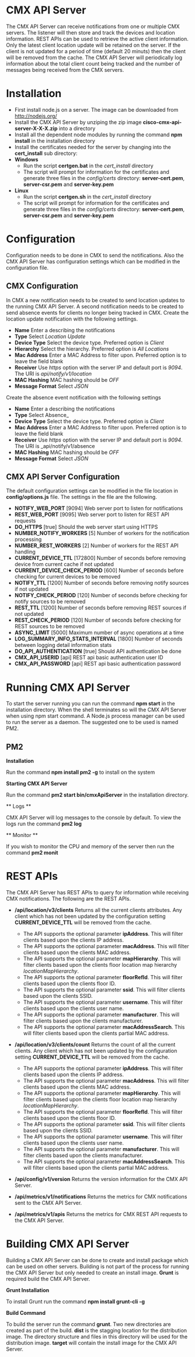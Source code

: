 # CMX API Server #

The CMX API Server can receive notifications from one or multiple CMX servers. The listener will
then store and track the devices and location information. REST APIs can be used to
retrieve the active client information. Only the latest client location update will
be retained on the server. If the client is not updated for a period of time (default 20 minuts)
then the client will be removed from the cache. The CMX API Server will periodically log information
about the total client count being tracked and the number of messages being received from the
CMX servers.

# Installation #

  * First install node.js on a server. The image can be downloaded from <a href="http://nodejs.org/">http://nodejs.org/</a>
  * Install the CMX API Server by unziping the zip image **cisco-cmx-api-server-X-X-X.zip** into a directory
  * Install all the dependent node modules by running the command **npm install** in the installation directory
  * Install the certificates needed for the server by changing into the **cert_install** sub directory:
  * **Windows**
    * Run the script **certgen.bat** in the _cert_install_ directory
    * The script will prompt for information for the certificates and generate three files in the _config/certs_ directory: **server-cert.pem**, **server-csr.pem** and **server-key.pem**
  * **Linux**
    * Run the script **certgen.sh** in the _cert_install_ directory
    * The script will prompt for information for the certificates and generate three files in the _config/certs_ directory: **server-cert.pem**, **server-csr.pem** and **server-key.pem**
  
# Configuration #

Configuration needs to be done in CMX to send the notifications. Also the CMX API Server has
configuration settings which can be modified in the configuration file.

## CMX Configuration ##

In CMX a new notification needs to be created to send location updates to the running
CMX API Server. A second notification needs to be created to send absence events for
clients no longer being tracked in CMX. Create the location update notification with the following settings.

  * **Name** Enter a describing the notifications
  * **Type** Select _Location Update_
  * **Device Type** Select the device type. Preferred option is _Client_
  * **Hierarchy** Select the hierarchy. Preferred option is _All Locations_
  * **Mac Address** Enter a MAC Address to filter upon. Preferred option is to leave the field blank
  * **Receiver** Use _https_ option with the server IP and default port is _9094_. The URI is _api/notify/v1/location_
  * **MAC Hashing** MAC hashing should be _OFF_
  * **Message Format** Select _JSON_

Create the absence event notification with the following settings

  * **Name** Enter a describing the notifications
  * **Type** Select Absence_
  * **Device Type** Select the device type. Preferred option is _Client_
  * **Mac Address** Enter a MAC Address to filter upon. Preferred option is to leave the field blank
  * **Receiver** Use _https_ option with the server IP and default port is _9094_. The URI is _api/notify/v1/absence
  * **MAC Hashing** MAC hashing should be _OFF_
  * **Message Format** Select _JSON_

## CMX API Server Configuration ##

The default configuration settings can be modified in the file location in **config/options.js**
file. The settings in the file are the following.

  * **NOTIFY_WEB_PORT** [9094] Web server port to listen for notifications
  * **REST_WEB_PORT** [9095] Web server port to listen for REST API requests
  * **DO_HTTPS** [true] Should the web server start using HTTPS
  * **NUMBER_NOTIFY_WORKERS** [5] Number of workers for the notification processing
  * **NUMBER_REST_WORKERS** [2] Number of workers for the REST API handling
  * **CURRENT_DEVICE_TTL** [172800] Number of seconds before removing device from current cache if not updated
  * **CURRENT_DEVICE_CHECK_PERIOD** [600] Number of seconds before checking for current devices to be removed
  * **NOTIFY_TTL** [1200] Number of seconds before removing notify sources if not updated
  * **NOTIFY_CHECK_PERIOD** [120] Number of seconds before checking for notify sources to be removed
  * **REST_TTL** [1200] Number of seconds before removing REST sources if not updated
  * **REST_CHECK_PERIOD** [120] Number of seconds before checking for REST sources to be removed
  * **ASYNC_LIMIT** [5000] Maximum number of async operations at a time
  * **LOG_SUMMARY_INFO_STATS_INTERVAL** [1800] Number of seconds between logging detail information stats
  * **DO_API_AUTHENTICATION** [true] Should API authentication be done
  * **CMX_API_USERID** [api] REST api basic authentication user ID
  * **CMX_API_PASSWORD** [api] REST api basic authentication password
  
# Running CMX API Server #

To start the server running you can run the command **npm start** in the installation directory.
When the shell terminates so will the CMX API Server when using npm start command.
A Node.js process manager can be used to run the server as a daemon.
The suggested one to be used is named PM2.

## PM2 ##

**Installation**

Run the command **npm install pm2 -g** to install on the system

**Starting CMX API Server**

Run the command **pm2 start bin/cmxApiServer** in the installation directory.

** Logs **

CMX API Server will log messages to the console by default. To view the logs run the command **pm2 log**

** Monitor **

If you wish to monitor the CPU and memory of the server then run the command **pm2 monit**

# REST APIs #

The CMX API Server has REST APIs to query for information while receiving CMX notifications. The
following are the REST APIs.

  * **/api/location/v3/clients** Returns all the current clients attributes. Any client which has not been updated
  by the configuration setting **CURRENT_DEVICE_TTL** will be removed from the cache.
    * The API supports the optional parameter **ipAddress**. This will filter clients based
    upon the clients IP address.
    * The API supports the optional parameter **macAddress**. This will filter clients based
    upon the clients MAC address.
    * The API supports the optional parameter **mapHierarchy**. This will filter clients based
    upon the clients floor location map hierarchy _locationMapHierarchy_.
    * The API supports the optional parameter **floorRefId**. This will filter clients based
    upon the clients floor ID.
    * The API supports the optional parameter **ssid**. This will filter clients based
    upon the clients SSID.
    * The API supports the optional parameter **username**. This will filter clients based
    upon the clients user name.
    * The API supports the optional parameter **manufacturer**. This will filter clients based
    upon the clients manufacturer.
    * The API supports the optional parameter **macAddressSearch**. This will filter clients based
    upon the clients partial MAC address.

  * **/api/location/v3/clients/count** Returns the count of all the current clients. Any client which has not been updated
  by the configuration setting **CURRENT_DEVICE_TTL** will be removed from the cache.
    * The API supports the optional parameter **ipAddress**. This will filter clients based
    upon the clients IP address.
    * The API supports the optional parameter **macAddress**. This will filter clients based
    upon the clients MAC address.
    * The API supports the optional parameter **mapHierarchy**. This will filter clients based
    upon the clients floor location map hierarchy _locationMapHierarchy_.
    * The API supports the optional parameter **floorRefId**. This will filter clients based
    upon the clients floor ID.
    * The API supports the optional parameter **ssid**. This will filter clients based
    upon the clients SSID.
    * The API supports the optional parameter **username**. This will filter clients based
    upon the clients user name.
    * The API supports the optional parameter **manufacturer**. This will filter clients based
    upon the clients manufacturer.
    * The API supports the optional parameter **macAddressSearch**. This will filter clients based
    upon the clients partial MAC address.
    
  * **/api/config/v1/version** Returns the version information for the CMX API Server.

  * **/api/metrics/v1/notifications** Returns the metrics for CMX notifications sent to the CMX API Server.

  * **/api/metrics/v1/apis** Returns the metrics for CMX REST API requests to the CMX API Server.


# Building CMX API Server #

Building a CMX API Server can be done to create and install package which can be used on other servers.
Building is not part of the process for running the CMX API Server but only needed to create an install image.
**Grunt** is required build the CMX API Server.

**Grunt Installation**

To install Grunt run the command **npm install grunt-cli -g**

**Build Command**

To build the server run the command **grunt**. Two new directories are created as part of the build.
**dist** is the stagging location for the distribution image. The directory structure and files in this directory
will be used for the distribution image. **target** will contain the install image for the CMX API Server.
